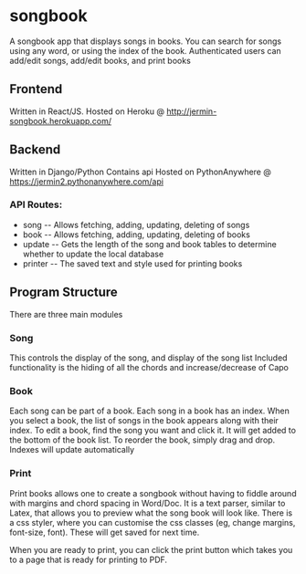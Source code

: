# songbook

A songbook app that displays songs in books. You can search for songs using any word, or using the index of the book. 
Authenticated users can add/edit songs, add/edit books, and print books

## Frontend 
Written in React/JS. 
Hosted on Heroku @ http://jermin-songbook.herokuapp.com/

## Backend
Written in Django/Python
Contains api
Hosted on PythonAnywhere @ https://jermin2.pythonanywhere.com/api

### API Routes:
- song
-- Allows fetching, adding, updating, deleting of songs
- book
-- Allows fetching, adding, updating, deleting of books
- update
-- Gets the length of the song and book tables to determine whether to update the local database
- printer
-- The saved text and style used for printing books

## Program Structure

There are three main modules
### Song
This controls the display of the song, and display of the song list
Included functionality is the hiding of all the chords and increase/decrease of Capo

### Book
Each song can be part of a book. Each song in a book has an index. 
When you select a book, the list of songs in the book appears along with their index.
To edit a book, find the song you want and click it. It will get added to the bottom of the book list. To reorder the book, simply drag and drop. Indexes will update automatically

### Print
Print books allows one to create a songbook without having to fiddle around with margins and chord spacing in Word/Doc. It is a text parser, similar to Latex, that allows you to preview what the song book will look like. There is a css styler, where you can customise the css classes (eg, change margins, font-size, font). These will get saved for next time.

When you are ready to print, you can click the print button which takes you to a page that is ready for printing to PDF. 
